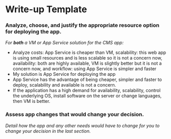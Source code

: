 # Write-up Template

### Analyze, choose, and justify the appropriate resource option for deploying the app.

*For **both** a VM or App Service solution for the CMS app:*
- Analyze costs: App Service is cheaper than VM, scalability: this web app is using small resources and is less scalable so it is not a concern now, availability: both are highly available, VM is slightly better but it is not a concern now, and workflow: using App Service is simpler and faster
- My solution is App Service for deploying the app
- App Service has the advantage of being cheaper, simpler and faster to deploy, scalability and available is not a concern.
- If the application has a high demand for availability, scalability, control the underlying OS, install software on the server or change languages, then VM is better.

### Assess app changes that would change your decision.

*Detail how the app and any other needs would have to change for you to change your decision in the last section.* 